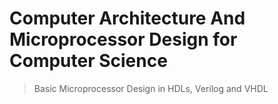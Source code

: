 
# Computer Architecture And Microprocessor Design for Computer Science
>Basic Microprocessor Design in HDLs, Verilog and VHDL